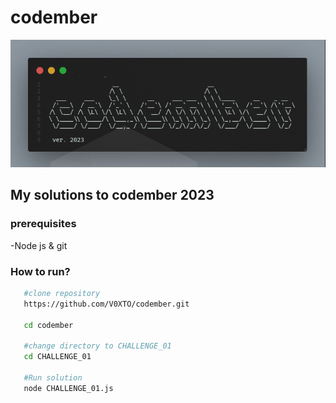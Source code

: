 # codember
![codember2023](./codemberimage.png)
## My solutions to codember 2023

### prerequisites
 -Node js & git

### How to run?
```bash
   #clone repository
   https://github.com/V0XTO/codember.git

   cd codember

   #change directory to CHALLENGE_01
   cd CHALLENGE_01

   #Run solution
   node CHALLENGE_01.js
```

